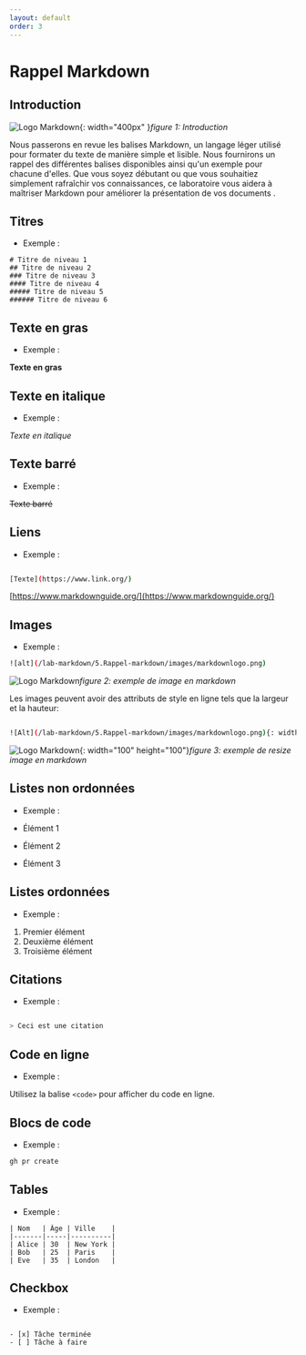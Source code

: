 ```yaml
---
layout: default
order: 3
---
```


# Rappel Markdown

## Introduction

![Logo Markdown](/lab-markdown/5.Rappel-markdown/images/Markdown-mark.png){: width="400px" }_figure 1: Introduction_

<!-- note -->

Nous passerons en revue les balises Markdown, un langage léger utilisé pour formater du texte de manière simple et lisible. Nous fournirons un rappel des différentes balises disponibles ainsi qu'un exemple pour chacune d'elles. Que vous soyez débutant ou que vous souhaitiez simplement rafraîchir vos connaissances, ce laboratoire vous aidera à maîtriser Markdown pour améliorer la présentation de vos documents .

## Titres

- Exemple :

```
# Titre de niveau 1
## Titre de niveau 2
### Titre de niveau 3
#### Titre de niveau 4
##### Titre de niveau 5
###### Titre de niveau 6
```

## Texte en gras

- Exemple :

**Texte en gras**

## Texte en italique

- Exemple :

_Texte en italique_

## Texte barré

- Exemple :

~~Texte barré~~

## Liens

- Exemple :

```bash

[Texte](https://www.link.org/)

```

[https://www.markdownguide.org/](https://www.markdownguide.org/)

## Images

- Exemple :

```bash
![alt](/lab-markdown/5.Rappel-markdown/images/markdownlogo.png)

```

![Logo Markdown](/lab-markdown/5.Rappel-markdown/images/markdownlogo.png)_figure 2: exemple de image en markdown_

Les images peuvent avoir des attributs de style en ligne tels que la largeur et la hauteur:

```bash

![Alt](/lab-markdown/5.Rappel-markdown/images/markdownlogo.png){: width="100" height="100"}

```

![Logo Markdown](/lab-markdown/5.Rappel-markdown/images/markdownlogo.png){: width="100" height="100"}_figure 3: exemple de resize image en markdown_

## Listes non ordonnées

- Exemple :

- Élément 1
- Élément 2
- Élément 3

## Listes ordonnées

- Exemple :

1. Premier élément
2. Deuxième élément
3. Troisième élément

## Citations

- Exemple :

```bash

> Ceci est une citation

```

## Code en ligne

- Exemple :

Utilisez la balise `<code>` pour afficher du code en ligne.

## Blocs de code

- Exemple :

```markdown
gh pr create
```

## Tables

- Exemple :

```table
| Nom   | Âge | Ville    |
|-------|-----|----------|
| Alice | 30  | New York |
| Bob   | 25  | Paris    |
| Eve   | 35  | London   |

```

## Checkbox

- Exemple :

```checkbox

- [x] Tâche terminée
- [ ] Tâche à faire

```

<!-- note -->